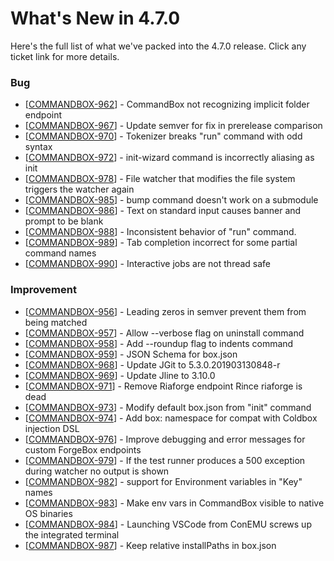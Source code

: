# What's New in 4.7.0

Here's the full list of what we've packed into the 4.7.0 release.  Click any ticket link for more details.

### Bug

* \[[COMMANDBOX-962](https://ortussolutions.atlassian.net/browse/COMMANDBOX-962)] - CommandBox not recognizing implicit folder endpoint
* \[[COMMANDBOX-967](https://ortussolutions.atlassian.net/browse/COMMANDBOX-967)] - Update semver for fix in prerelease comparison
* \[[COMMANDBOX-970](https://ortussolutions.atlassian.net/browse/COMMANDBOX-970)] - Tokenizer breaks "run" command with odd syntax
* \[[COMMANDBOX-972](https://ortussolutions.atlassian.net/browse/COMMANDBOX-972)] - init-wizard command is incorrectly aliasing as init
* \[[COMMANDBOX-978](https://ortussolutions.atlassian.net/browse/COMMANDBOX-978)] - File watcher that modifies the file system triggers the watcher again
* \[[COMMANDBOX-985](https://ortussolutions.atlassian.net/browse/COMMANDBOX-985)] - bump command doesn't work on a submodule
* \[[COMMANDBOX-986](https://ortussolutions.atlassian.net/browse/COMMANDBOX-986)] - Text on standard input causes banner and prompt to be blank
* \[[COMMANDBOX-988](https://ortussolutions.atlassian.net/browse/COMMANDBOX-988)] - Inconsistent behavior of "run" command.
* \[[COMMANDBOX-989](https://ortussolutions.atlassian.net/browse/COMMANDBOX-989)] - Tab completion incorrect for some partial command names
* \[[COMMANDBOX-990](https://ortussolutions.atlassian.net/browse/COMMANDBOX-990)] - Interactive jobs are not thread safe

### Improvement

* \[[COMMANDBOX-956](https://ortussolutions.atlassian.net/browse/COMMANDBOX-956)] - Leading zeros in semver prevent them from being matched
* \[[COMMANDBOX-957](https://ortussolutions.atlassian.net/browse/COMMANDBOX-957)] - Allow --verbose flag on uninstall command
* \[[COMMANDBOX-958](https://ortussolutions.atlassian.net/browse/COMMANDBOX-958)] - Add --roundup flag to indents command
* \[[COMMANDBOX-959](https://ortussolutions.atlassian.net/browse/COMMANDBOX-959)] - JSON Schema for box.json
* \[[COMMANDBOX-968](https://ortussolutions.atlassian.net/browse/COMMANDBOX-968)] - Update JGit to 5.3.0.201903130848-r
* \[[COMMANDBOX-969](https://ortussolutions.atlassian.net/browse/COMMANDBOX-969)] - Update Jline to 3.10.0
* \[[COMMANDBOX-971](https://ortussolutions.atlassian.net/browse/COMMANDBOX-971)] - Remove Riaforge endpoint Rince riaforge is dead
* \[[COMMANDBOX-973](https://ortussolutions.atlassian.net/browse/COMMANDBOX-973)] - Modify default box.json from "init" command
* \[[COMMANDBOX-974](https://ortussolutions.atlassian.net/browse/COMMANDBOX-974)] - Add box: namespace for compat with Coldbox injection DSL
* \[[COMMANDBOX-976](https://ortussolutions.atlassian.net/browse/COMMANDBOX-976)] - Improve debugging and error messages for custom ForgeBox endpoints
* \[[COMMANDBOX-979](https://ortussolutions.atlassian.net/browse/COMMANDBOX-979)] - If the test runner produces a 500 exception during watcher no output is shown
* \[[COMMANDBOX-982](https://ortussolutions.atlassian.net/browse/COMMANDBOX-982)] - support for Environment variables in "Key" names
* \[[COMMANDBOX-983](https://ortussolutions.atlassian.net/browse/COMMANDBOX-983)] - Make env vars in CommandBox visible to native OS binaries
* \[[COMMANDBOX-984](https://ortussolutions.atlassian.net/browse/COMMANDBOX-984)] - Launching VSCode from ConEMU screws up the integrated terminal
* \[[COMMANDBOX-987](https://ortussolutions.atlassian.net/browse/COMMANDBOX-987)] - Keep relative installPaths in box.json
